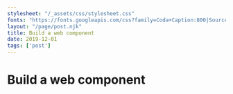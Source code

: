 ```yaml
---
stylesheet: "/_assets/css/stylesheet.css"
fonts: "https://fonts.googleapis.com/css?family=Coda+Caption:800|Source+Code+Pro|Dancing+Script&display=swap"
layout: "/page/post.njk"
title: Build a web component
date: 2019-12-01
tags: ['post']
---
```

<!-- Excerpt Start -->

# Build a web component

<!-- Excerpt End -->
 